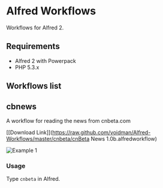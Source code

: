 Alfred Workflows
================
Workflows for Alfred 2.

## Requirements

- Alfred 2 with Powerpack
- PHP 5.3.x

## Workflows list

## cbnews

A workflow for reading the news from cnbeta.com

[\[Download Link\]](https://raw.github.com/voidman/Alfred-Workflows/master/cnbeta/cnBeta News 1.0b.alfredworkflow)

![Example 1](https://raw.github.com/voidman/Alfred-Workflows/master/cnbeta/screenshots/1.png)

### Usage

Type `cnbeta` in Alfred.
